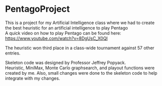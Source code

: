 # PentagoProject

This is a project for my Artificial Intelligence class where we had to create the best heuristic for an artificial intelligence to play Pentago
<br>A quick video on how to play Pentago can be found here: https://www.youtube.com/watch?v=8DgUsC_X0QI

The heuristic won third place in a class-wide tournament against 57 other entries.

Skeleton code was designed by Professor Jeffrey Popyack.
<br>Heuristic, MiniMax, Monte Carlo graphsearch, and playout functions were created by me. Also, small changes were done to the skeleton code to help integrate with my changes.
